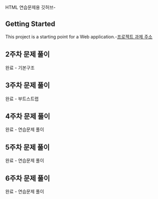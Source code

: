  # 
HTML 연습문제용 깃허브- 
 ## Getting Started
 This project is a starting point for a Web application.-[프로젝트 과제 주소](https://github.com/jjimjjim/JavaWeb)
 ## 2주차 문제 풀이
 완료 - 기본구조
 ## 3주차 문제 풀이
 완료 - 부트스트랩
 ## 4주차 문제 풀이
 완료 - 연습문제 풀이
 ## 5주차 문제 풀이
 완료 - 연습문제 풀이
 ## 6주차 문제 풀이
 완료 - 연습문제 풀이
